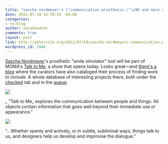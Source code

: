 ```yaml
---
title: "sascha nordmeyer's \"communication prosthesis,\"\x9D and more at MOMA"
date: 2011-07-19 13:39:53 -04:00
categories:
- re-blog
author: sarahendren
comments: true
layout: post
link: http://ablersite.org/2011/07/19/sascha-nordmeyers-communication-prosthesis-and-more-at-moma/
wordpress_id: 2048
---
```


[Sascha Nordmeyer](http://www.saschanordmeyer.com/)'s prosthetic "smile simulator" tool will be part of MOMA's [Talk to Me](http://moma.org/visit/calendar/exhibitions/1080), a show that opens today. Looks great—and [there's a blog](http://wp.moma.org/talk_to_me/) where the curators have also cataloged their process of finding work to include. A whole database of interesting projects there, both under the [checked](http://wp.moma.org/talk_to_me/checked-2/) tab and in the [queue](http://wp.moma.org/talk_to_me/queue/).

[![](http://ablersite.files.wordpress.com/2011/07/smile_simulator_thumb2.jpg)](http://ablersite.files.wordpress.com/2011/07/smile_simulator_thumb2.jpg)

_ "Talk to Me_ explores the communication between people and things. All objects contain information that goes well beyond their immediate use or appearance."

[![](http://ablersite.files.wordpress.com/2011/07/smile_simulator_2_thumb8.jpg)](http://ablersite.files.wordpress.com/2011/07/smile_simulator_2_thumb8.jpg)

"...Whether openly and actively, or in subtle, subliminal ways, things talk to us, and designers help us develop and improvise the dialogue."
